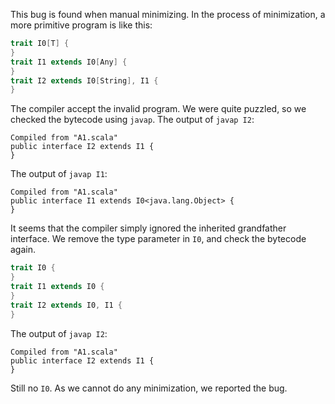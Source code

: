 This bug is found when manual minimizing.
In the process of minimization, a more primitive program is like this:
```scala 3
trait I0[T] {
}
trait I1 extends I0[Any] {
}
trait I2 extends I0[String], I1 {
}
```
The compiler accept the invalid program. 
We were quite puzzled, so we checked the bytecode using `javap`. 
The output of `javap I2`:
```text
Compiled from "A1.scala"
public interface I2 extends I1 {
}
```
The output of `javap I1`:
```text
Compiled from "A1.scala"
public interface I1 extends I0<java.lang.Object> {
}
```
It seems that the compiler simply ignored the inherited grandfather interface.
We remove the type parameter in `I0`, and check the bytecode again.
```scala 3
trait I0 {
}
trait I1 extends I0 {
}
trait I2 extends I0, I1 {
}
```
The output of `javap I2`:
```text
Compiled from "A1.scala"
public interface I2 extends I1 {
}
```
Still no `I0`. As we cannot do any minimization, we reported the bug.
